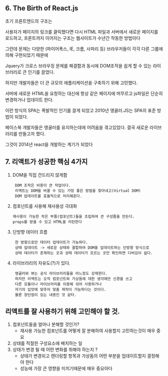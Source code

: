 ## 6. The Birth of React.js

초기 프론트엔드의 구조는

사용자가 페이지의 링크를 클릭했다면
다시 HTML 파일과 서버에서 새로운 페이지를 로드하고, 프론트까지 이어지는 구조는 웹사이트가 수년간 작동한 방법이다

그런데 문제는 다양한 (파이어폭스, IE, 크롬, 사파리 등) 브라우저들이 각각 다른 그룹에 의해 구현되었기 때문에

Jquery가 크로스 브라우징 문제를 해결함과 동시에 DOM조작을 쉽게 할 수 있는 라이브러리로 큰 인기를 끌었다.

하지만 개발자들은 더 큰 규모의 애플리케이션을 구축하기 위해 고민했다.

서버에 새로운 HTML을 요청하는 대신에 항상 같은 페이지에 머무르고 js파일은 단순히 변경하거나 업데이트 한다.

이런 방식의 SPA는 폭발적인 인기를 끌게 되었고 2010년 앵귤러.JS는 SPA의 표준 방법이 되었다.

페이스북 개발자들은 앵귤러를 유지하는데에 어려움을 겪고있었다. 결국 새로운 라이브러리를 만들고자 했다.

그것이 2014년 react을 개발하는 계기가 되었다

## 7. 리액트가 성공한 핵심 4가지

1. DOM을 직접 건드리지 않게함
   ```
    DOM 조작은 비용이 큰 작업이다.
    리액트는 DOM을 바꿀 수 있는 가장 좋은 방법을 찾아내고(Virtual DOM)
    DOM 업데이트를 효율적으로 처리해준다.
   ```
2. 컴포넌트를 사용해 재사용성 극대화
   ```
   재사용이 가능한 작은 부품(컴포넌트)들을 조립하여 큰 구성품을 만든다.
   props를 받을 수 있고 HTML을 리턴한다
   ```
3. 단방향 데이터 흐름
   ```
    한 방향으로만 데이터 업데이트가 가능하다.
    상태 업데이트 -> 새로운 상태와 결합하여 DOM을 업데이트하는 단방향 방식으로
    상태 데이터가 존재하는 곳과 상태 데이터가 흐르는 곳만 확인하면 디버깅이 쉽다.
   ```
4. 라이브러리의 자유도(?)가 있다.
   ```
    앵귤러와 뷰는 공식 라이브러리들을 어느정도 강제한다.
    하지만 리액트는 오직 컴포넌트와 가상돔에 대한 생각에만 신경을 쓰고
    다른 모듈이나 라이브러리를 이용해 섞어 사용하거나
    자기의 입맛에 맞추어 맞춤 제작이 가능하다는 것이다.
    물론 장단점이 있는 내용인 것 같타.
   ```

## 리액트를 잘 사용하기 위해 고민해야 할 것.

1. 컴포넌트들을 얼마나 분해할 것인가?
   - 재사용 가능한 컴포넌트를 어떻게 잘 분해하여 사용할지 고민하는것이 매우 중요
2. 상태를 적절한 구성요소에 배치하는 일
3. 상태가 변경 될 때 어떤 변화를 취해야 하는지 ?
   - 상태가 변경되고 렌더링할 항목과 가상돔의 어떤 부분을 업데이트할지 결정해야 한다
   - 성능에 가장 큰 영향을 미치기때문에 매우 중요아다
